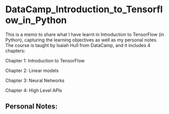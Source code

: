 # DataCamp_Introduction_to_Tensorflow_in_Python
This is a memo to share what I have learnt in Introduction to TensorFlow (in Python), capturing the learning objectives as well as my personal notes. The course is taught by Isaiah Hull from DataCamp, and it includes 4 chapters:

Chapter 1: Introduction to TensorFlow

Chapter 2: Linear models

Chapter 3: Neural Networks

Chapter 4: High Level APIs


## Personal Notes:

